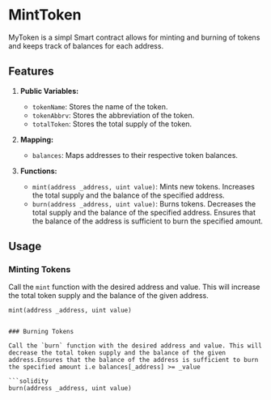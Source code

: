 # MintToken

MyToken is a simpl Smart contract allows for minting and burning of tokens and keeps track of balances for each address.

## Features

1. **Public Variables:**
    - `tokenName`: Stores the name of the token.
    - `tokenAbbrv`: Stores the abbreviation of the token.
    - `totalToken`: Stores the total supply of the token.

2. **Mapping:**
    - `balances`: Maps addresses to their respective token balances.

3. **Functions:**
    - `mint(address _address, uint value)`: Mints new tokens. Increases the total supply and the balance of the specified address.
    - `burn(address _address, uint value)`: Burns tokens. Decreases the total supply and the balance of the specified address. Ensures that the balance of the address is sufficient to burn the specified amount.

## Usage

### Minting Tokens

Call the `mint` function with the desired address and value. This will increase the total token supply and the balance of the given address.

```solidity
mint(address _address, uint value)


### Burning Tokens

Call the `burn` function with the desired address and value. This will decrease the total token supply and the balance of the given address.Ensures that the balance of the address is sufficient to burn the specified amount i.e balances[_address] >= _value

```solidity
burn(address _address, uint value)




